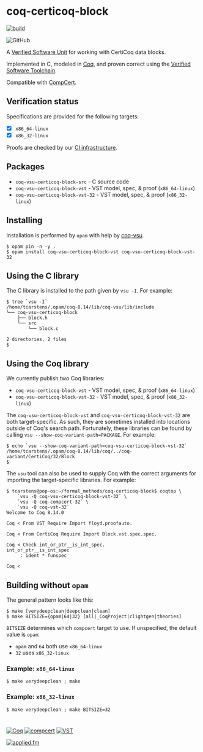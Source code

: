 # coq-certicoq-block

[![build](https://github.com/appliedfm/coq-certicoq-block/actions/workflows/build.yml/badge.svg)](https://github.com/appliedfm/coq-certicoq-block/actions/workflows/build.yml)

![GitHub](https://img.shields.io/github/license/appliedfm/coq-certicoq-block)

A [Verified Software Unit](https://github.com/appliedfm/coq-vsu) for working with CertiCoq data blocks.

Implemented in C, modeled in [Coq](https://coq.inria.fr), and proven correct using the [Verified Software Toolchain](https://vst.cs.princeton.edu/).

Compatible with [CompCert](https://compcert.org/).


## Verification status

Specifications are provided for the following targets:

- [x] `x86_64-linux`
- [x] `x86_32-linux`

Proofs are checked by our [CI infrastructure](https://github.com/appliedfm/coq-certicoq-block/actions/workflows/build.yml).


## Packages

* `coq-vsu-certicoq-block-src` - C source code
* `coq-vsu-certicoq-block-vst` - VST model, spec, & proof (`x86_64-linux`)
* `coq-vsu-certicoq-block-vst-32` - VST model, spec, & proof (`x86_32-linux`)


## Installing

Installation is performed by `opam` with help by [coq-vsu](https://github.com/appliedfm/coq-vsu).

```console
$ opam pin -n -y .
$ opam install coq-vsu-certicoq-block-vst coq-vsu-certicoq-block-vst-32
```


## Using the C library

The C library is installed to the path given by `vsu -I`. For example:

```console
$ tree `vsu -I`
/home/tcarstens/.opam/coq-8.14/lib/coq-vsu/lib/include
└── coq-vsu-certicoq-block
    ├── block.h
    └── src
        └── block.c

2 directories, 2 files
$
```


## Using the Coq library

We currently publish two Coq libraries:

* `coq-vsu-certicoq-block-vst` - VST model, spec, & proof (`x86_64-linux`)
* `coq-vsu-certicoq-block-vst-32` - VST model, spec, & proof (`x86_32-linux`)

The `coq-vsu-certicoq-block-vst` and `coq-vsu-certicoq-block-vst-32` are both target-specific. As such, they are sometimes installed into locations outside of Coq's search path. Fortunately, these libraries can be found by calling `vsu --show-coq-variant-path=PACKAGE`. For example:

```console
$ echo `vsu --show-coq-variant-path=coq-vsu-certicoq-block-vst-32`
/home/tcarstens/.opam/coq-8.14/lib/coq/../coq-variant/CertiCoq/32/Block
$
```

The `vsu` tool can also be used to supply Coq with the correct arguments for importing the target-specific libraries. For example:

```
$ tcarstens@pop-os:~/formal_methods/coq-certicoq-block$ coqtop \
    `vsu -Q coq-vsu-certicoq-block-vst-32` \
    `vsu -Q coq-compcert-32` \
    `vsu -Q coq-vst-32`
Welcome to Coq 8.14.0

Coq < From VST Require Import floyd.proofauto.

Coq < From CertiCoq Require Import Block.vst.spec.spec.

Coq < Check int_or_ptr__is_int_spec.
int_or_ptr__is_int_spec
     : ident * funspec

Coq < 
```


## Building without `opam`

The general pattern looks like this:

```console
$ make [verydeepclean|deepclean|clean]
$ make BITSIZE={opam|64|32} [all|_CoqProject|clightgen|theories]
```

`BITSIZE` determines which `compcert` target to use. If unspecified, the default value is `opam`:

* `opam` and `64` both use `x86_64-linux`
* `32` uses `x86_32-linux`

### Example: `x86_64-linux`

```console
$ make verydeepclean ; make
```

### Example: `x86_32-linux`

```console
$ make verydeepclean ; make BITSIZE=32
```

#

[![Coq](https://img.shields.io/badge/-Coq-royalblue)](https://github.com/coq/coq)
[![compcert](https://img.shields.io/badge/-compcert-pink)](https://compcert.org/)
[![VST](https://img.shields.io/badge/-VST-palevioletred)](https://vst.cs.princeton.edu/)

[![applied.fm](https://img.shields.io/badge/-applied.fm-orchid)](https://applied.fm)
